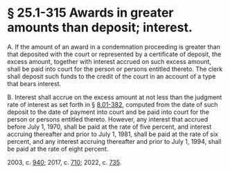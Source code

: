 # § 25.1-315 Awards in greater amounts than deposit; interest.

<p>A. If the amount of an award in a condemnation proceeding is greater than that deposited with the court or represented by a certificate of deposit, the excess amount, together with interest accrued on such excess amount, shall be paid into court for the person or persons entitled thereto. The clerk shall deposit such funds to the credit of the court in an account of a type that bears interest.</p><p>B. Interest shall accrue on the excess amount at not less than the judgment rate of interest as set forth in § <a href='/vacode/8.01-382/'>8.01-382</a>, computed from the date of such deposit to the date of payment into court and be paid into court for the person or persons entitled thereto. However, any interest that accrued before July 1, 1970, shall be paid at the rate of five percent, and interest accruing thereafter and prior to July 1, 1981, shall be paid at the rate of six percent, and any interest accruing thereafter and prior to July 1, 1994, shall be paid at the rate of eight percent.</p><p>2003, c. <a href='http://lis.virginia.gov/cgi-bin/legp604.exe?031+ful+CHAP0940'>940</a>; 2017, c. <a href='http://lis.virginia.gov/cgi-bin/legp604.exe?171+ful+CHAP0710'>710</a>; 2022, c. <a href='http://lis.virginia.gov/cgi-bin/legp604.exe?221+ful+CHAP0735'>735</a>.</p>